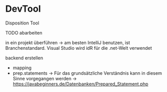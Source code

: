 # DevTool
Disposition Tool

TODO abarbeiten

in ein projekt überführen -> am besten IntelliJ benutzen, ist Branchenstandard. Visual Studio wird idR für die .net-Welt verwendet


backend erstellen
- mapping
- prep.statements -> Für das grundsätzliche Verständnis kann in diesem Sinne vorgegangen werden -> https://javabeginners.de/Datenbanken/Prepared_Statement.php